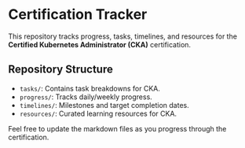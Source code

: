# Certification Tracker

This repository tracks progress, tasks, timelines, and resources for the **Certified Kubernetes Administrator (CKA)** certification.

## Repository Structure
- `tasks/`: Contains task breakdowns for CKA.
- `progress/`: Tracks daily/weekly progress.
- `timelines/`: Milestones and target completion dates.
- `resources/`: Curated learning resources for CKA.

Feel free to update the markdown files as you progress through the certification.
